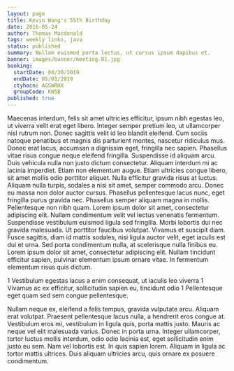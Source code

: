 ```yaml
---
layout: page
title: Kevin Wang's 55th Birthday
date: 2016-05-24
author: Thomas Macdonald
tags: weekly links, java
status: published
summary: Nullam euismod porta lectus, ut cursus ipsum dapibus et.
banner: images/banner/meeting-01.jpg
booking:
  startDate: 04/30/2019
  endDate: 05/01/2019
  ctyhocn: AGSWRHX
  groupCode: KW5B
published: true
---
```

Maecenas interdum, felis sit amet ultricies efficitur, ipsum nibh egestas leo, ut viverra velit erat eget libero. Integer semper pretium leo, ut ullamcorper nisl rutrum non. Donec sagittis velit id leo blandit eleifend. Cum sociis natoque penatibus et magnis dis parturient montes, nascetur ridiculus mus. Donec erat lacus, accumsan a dignissim eget, fringilla nec sapien. Phasellus vitae risus congue neque eleifend fringilla. Suspendisse id aliquam arcu. Duis vehicula nulla non justo dictum consectetur. Aliquam interdum mi ac lacinia imperdiet. Etiam non elementum augue. Etiam ultricies congue libero, sit amet mollis odio porttitor aliquet. Nulla efficitur gravida risus at luctus. Aliquam nulla turpis, sodales a nisi sit amet, semper commodo arcu. Donec eu massa non dolor auctor cursus.
Phasellus pellentesque lacus nunc, eget fringilla purus gravida nec. Phasellus semper aliquam magna in mollis. Pellentesque non nibh quam. Lorem ipsum dolor sit amet, consectetur adipiscing elit. Nullam condimentum velit vel lectus venenatis fermentum. Suspendisse vestibulum euismod ligula sed fringilla. Morbi lobortis dui nec gravida malesuada. Ut porttitor faucibus volutpat. Vivamus et suscipit diam. Fusce sagittis, diam id mattis sodales, nisi ligula auctor velit, eget iaculis est dui et urna. Sed porta condimentum nulla, at scelerisque nulla finibus eu. Lorem ipsum dolor sit amet, consectetur adipiscing elit. Nullam tincidunt efficitur sapien, pulvinar elementum ipsum ornare vitae. In fermentum elementum risus quis dictum.

1 Vestibulum egestas lacus a enim consequat, ut iaculis leo viverra
1 Vivamus ac ex efficitur, sollicitudin sapien eu, tincidunt odio
1 Pellentesque eget quam sed sem congue pellentesque.

Nullam neque ex, eleifend a felis tempus, gravida vulputate arcu. Aliquam erat volutpat. Praesent pellentesque lacus nulla, a hendrerit eros congue at. Vestibulum eros mi, vestibulum in ligula quis, porta mattis justo. Mauris ac neque vel elit malesuada varius. Donec in porta urna. Integer ullamcorper, tortor luctus mollis interdum, odio odio lacinia est, eget sollicitudin enim justo eu sem. Nam vel lobortis est. In quis sapien lorem. Aliquam in ligula ac tortor mattis ultrices. Duis aliquam ultricies arcu, quis ornare ex posuere condimentum.
